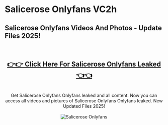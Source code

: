 # Salicerose Onlyfans VC2h

<h2>Salicerose Onlyfans Videos And Photos - Update Files 2025!</h2>
<br>
<div align="center">
<h2><a href="https://213.232.235.80/live/video.php?q=salicerose-onlyfans" rel="nofollow">👉👉 Click Here For Salicerose Onlyfans Leaked 👈👈</a></h2>

<br>
Get Salicerose Onlyfans Onlyfans leaked and all content. Now you can access all videos and pictures of Salicerose Onlyfans Onlyfans leaked. New Updated Files 2025!
<br>
<br>
<a href="https://213.232.235.80/live/video.php?q=salicerose-onlyfans" rel="nofollow" data-target="animated-image.originalLink"><img src="https://i.imgur.com/dJHk4Zq.gif" alt="Salicerose Onlyfans" style="max-width: 100%; display: inline-block;" data-target="animated-image.originalImage"></a>
</div>
<br>